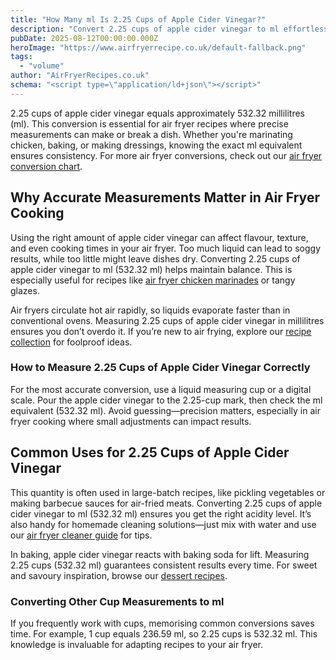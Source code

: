 ```yaml
---
title: "How Many ml Is 2.25 Cups of Apple Cider Vinegar?"
description: "Convert 2.25 cups of apple cider vinegar to ml effortlessly with our simple guide—perfect for air fryer recipes and precise cooking."
pubDate: 2025-08-12T00:00:00.000Z
heroImage: "https://www.airfryerrecipe.co.uk/default-fallback.png"
tags:
  - "volume"
author: "AirFryerRecipes.co.uk"
schema: "<script type=\"application/ld+json\"></script>"
---
```


<p>2.25 cups of apple cider vinegar equals approximately 532.32 millilitres (ml). This conversion is essential for air fryer recipes where precise measurements can make or break a dish. Whether you're marinating chicken, baking, or making dressings, knowing the exact ml equivalent ensures consistency. For more air fryer conversions, check out our <a href=https://www.airfryerrecipe.co.uk/air-fryer-conversion-chart>air fryer conversion chart</a>.</p>  

<h2>Why Accurate Measurements Matter in Air Fryer Cooking</h2>  
<p>Using the right amount of apple cider vinegar can affect flavour, texture, and even cooking times in your air fryer. Too much liquid can lead to soggy results, while too little might leave dishes dry. Converting 2.25 cups of apple cider vinegar to ml (532.32 ml) helps maintain balance. This is especially useful for recipes like <a href=https://www.airfryerrecipe.co.uk/recipe-category/chicken>air fryer chicken marinades</a> or tangy glazes.</p>  

<p>Air fryers circulate hot air rapidly, so liquids evaporate faster than in conventional ovens. Measuring 2.25 cups of apple cider vinegar in millilitres ensures you don’t overdo it. If you’re new to air frying, explore our <a href=https://www.airfryerrecipe.co.uk/recipes>recipe collection</a> for foolproof ideas.</p>  

<h3>How to Measure 2.25 Cups of Apple Cider Vinegar Correctly</h3>  
<p>For the most accurate conversion, use a liquid measuring cup or a digital scale. Pour the apple cider vinegar to the 2.25-cup mark, then check the ml equivalent (532.32 ml). Avoid guessing—precision matters, especially in air fryer cooking where small adjustments can impact results.</p>  

<h2>Common Uses for 2.25 Cups of Apple Cider Vinegar</h2>  
<p>This quantity is often used in large-batch recipes, like pickling vegetables or making barbecue sauces for air-fried meats. Converting 2.25 cups of apple cider vinegar to ml (532.32 ml) ensures you get the right acidity level. It’s also handy for homemade cleaning solutions—just mix with water and use our <a href=https://www.airfryerrecipe.co.uk/air-fryer-cleaner>air fryer cleaner guide</a> for tips.</p>  

<p>In baking, apple cider vinegar reacts with baking soda for lift. Measuring 2.25 cups (532.32 ml) guarantees consistent results every time. For sweet and savoury inspiration, browse our <a href=https://www.airfryerrecipe.co.uk/recipe-category/dessert>dessert recipes</a>.</p>  

<h3>Converting Other Cup Measurements to ml</h3>  
<p>If you frequently work with cups, memorising common conversions saves time. For example, 1 cup equals 236.59 ml, so 2.25 cups is 532.32 ml. This knowledge is invaluable for adapting recipes to your air fryer.</p>